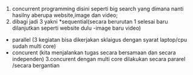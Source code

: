 1. concurrent programming disini seperti big search yang dimana nanti hasilny aberupa website,image dan video;
2. dibagi jadi 3  yakni *sequential(secara berurutan 1 selesai baru dilanjutkan seperti website dulu -image baru video)
* parallel (3 kegiatan bisa dikerjakan sklaigus dengan syarat laptop/cpu sudah multi core)
* concurent (kita menjalankan tugas secara bersamaan dan secara independen)
3.concurent dengan multi core dilakukan secara pararel /secara bergantian